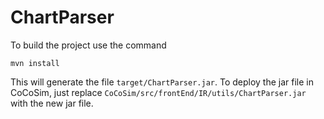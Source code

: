 # ChartParser

To build the project use the command
```
mvn install
```

This will generate the file ```target/ChartParser.jar```. 
To deploy the jar file in CoCoSim, just replace ```CoCoSim/src/frontEnd/IR/utils/ChartParser.jar``` with the new jar file.
